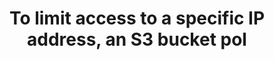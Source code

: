 ---
layout: answer
title: "To limit access to a specific IP address, an S3 bucket pol"
blurb: "A condition makes it possible to perform additional functions within a bucket policy, such as blocking a range of IP addresses. Here is an example of a"
quid: 160
---